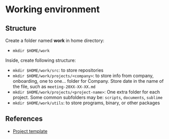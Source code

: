 # Working environment

## Structure

Create a folder named **work** in home directory:

- `mkdir $HOME/work`

Inside, create following structure:

- `mkdir $HOME/work/src`: to store repositories
- `mkdir $HOME/work/projects/<company>`: to store info from company, onboarding,
  one to one... folder for Company. Store date in the name of the file, such as
  `meeting-20XX-XX-XX.md`
- `mkdir $HOME/work/projects/<project-name>`: One extra folder for each project.
  Some common subfolders may be: `scripts`, `documents`, `sublime`
- `mkdir $HOME/work/utils`: to store programs, binary, or other packages

## References

- [Project template](https://gist.github.com/McLargo/9cdf3a921326be679fe09e0fbd8297d4)

